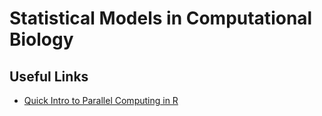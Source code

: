 # Statistical Models in Computational Biology

## Useful Links

- [Quick Intro to Parallel Computing in R](https://nceas.github.io/oss-lessons/parallel-computing-in-r/parallel-computing-in-r.html)
